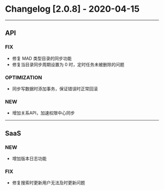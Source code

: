 <!-- generated by script, do not modify it manually -->
# Changelog [2.0.8] - 2020-04-15 

---
## API

### FIX

- 修复 MAD 类型目录的同步功能
- 修复当目录同步周期设置为 0 时，定时任务未被删除的问题

### OPTIMIZATION

- 同步写数据时添加事务，保证错误时正常回滚

### NEW

- 增加关系API，加速权限中心同步

---
## SaaS

### NEW

- 增加版本日志功能

### FIX

- 修复搜索时更新用户无法及时更新问题

